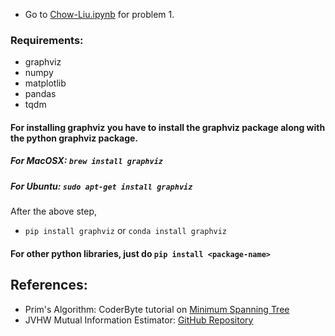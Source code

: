 * Go to [Chow-Liu.ipynb](https://github.com/nsidn98/Advanced-Topics-in-Artificial-Intelligence-EE6180/blob/master/PSET2/Chow-Liu.ipynb) for problem 1.

### Requirements:
* graphviz
* numpy
* matplotlib
* pandas
* tqdm

#### For installing graphviz you have to install the graphviz package along with the python graphviz package.
##### For MacOSX: `brew install graphviz`
##### For Ubuntu: `sudo apt-get install graphviz`
After the above step,
* `pip install graphviz` or `conda install graphviz`

#### For other python libraries, just do `pip install <package-name>`

## References:
* Prim's Algorithm: CoderByte tutorial on [Minimum Spanning Tree](https://coderbyte.com/algorithm/find-minimum-spanning-tree-using-prims-algorithm)
* JVHW Mutual Information Estimator: [GitHub Repository](https://github.com/EEthinker/JVHW_Entropy_Estimators)
